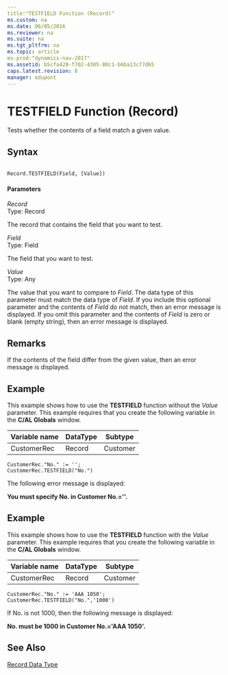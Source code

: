 ```yaml
---
title:"TESTFIELD Function (Record)"
ms.custom: na
ms.date: 06/05/2016
ms.reviewer: na
ms.suite: na
ms.tgt_pltfrm: na
ms.topic: article
ms-prod:"dynamics-nav-2017"
ms.assetid: b5cfa429-f702-4305-80c1-b6ba13c77d65
caps.latest.revision: 8
manager: edupont
---
```

# TESTFIELD Function (Record)
Tests whether the contents of a field match a given value.  
  
## Syntax  
  
```  
  
Record.TESTFIELD(Field, [Value])  
```  
  
#### Parameters  
 *Record*  
 Type: Record  
  
 The record that contains the field that you want to test.  
  
 *Field*  
 Type: Field  
  
 The field that you want to test.  
  
 *Value*  
 Type: Any  
  
 The value that you want to compare to *Field*. The data type of this parameter must match the data type of *Field*. If you include this optional parameter and the contents of *Field* do not match, then an error message is displayed. If you omit this parameter and the contents of *Field* is zero or blank \(empty string\), then an error message is displayed.  
  
## Remarks  
 If the contents of the field differ from the given value, then an error message is displayed.  
  
## Example  
 This example shows how to use the **TESTFIELD** function without the *Value* parameter. This example requires that you create the following variable in the **C\/AL Globals** window.  
  
|Variable name|DataType|Subtype|  
|-------------------|--------------|-------------|  
|CustomerRec|Record|Customer|  
  
```  
CustomerRec."No." := '';  
CustomerRec.TESTFIELD("No.")  
```  
  
 The following error message is displayed:  
  
 **You must specify No. in Customer No.\=''.**  
  
## Example  
 This example shows how to use the **TESTFIELD** function with the *Value* parameter. This example requires that you create the following variable in the **C\/AL Globals** window.  
  
|Variable name|DataType|Subtype|  
|-------------------|--------------|-------------|  
|CustomerRec|Record|Customer|  
  
```  
CustomerRec."No." := 'AAA 1050';  
CustomerRec.TESTFIELD("No.",'1000')  
```  
  
 If No. is not 1000, then the following message is displayed:  
  
 **No. must be 1000 in Customer No.\='AAA 1050'.**  
  
## See Also  
 [Record Data Type](Record-Data-Type.md)